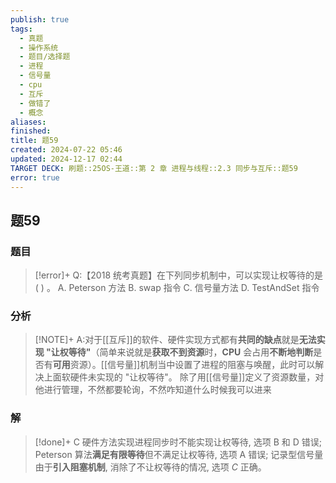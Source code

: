 ```yaml
---
publish: true
tags:
  - 真题
  - 操作系统
  - 题目/选择题
  - 进程
  - 信号量
  - cpu
  - 互斥
  - 做错了
  - 概念
aliases: 
finished: 
title: 题59
created: 2024-07-22 05:46
updated: 2024-12-17 02:44
TARGET DECK: 刷题::25OS-王道::第 2 章 进程与线程::2.3 同步与互斥::题59
error: true
---
```

## 题59
### 题目
> [!error]+
> Q:【2018 统考真题】在下列同步机制中，可以实现让权等待的是 ( ) 。
> A. Peterson 方法 
> B. swap 指令
> C. 信号量方法 
> D. TestAndSet 指令
### 分析
> [!NOTE]+
> A:对于[[互斥]]的软件、硬件实现方式都有**共同的缺点**就是**无法实现 "让权等待"**（简单来说就是**获取不到资源**时，**CPU** 会占用**不断地判断**是否有**可用**资源）。[[信号量]]机制当中设置了进程的阻塞与唤醒，此时可以解决上面软硬件未实现的 "让权等待"。
> 除了用[[信号量]]定义了资源数量，对他进行管理，不然都要轮询，不然咋知道什么时候我可以进来
### 解
> [!done]+
> C
> 硬件方法实现进程同步时不能实现让权等待, 选项 B 和 D 错误;
> Peterson 算法**满足有限等待**但不满足让权等待, 选项 A 错误;
> 记录型信号量由于**引入阻塞机制**, 消除了不让权等待的情况, 选项 $C$ 正确。
<!--ID: 1726714202320-->